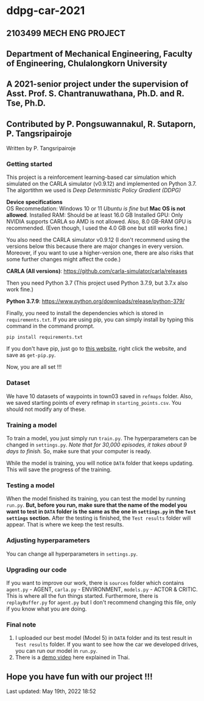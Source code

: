 # ddpg-car-2021
## 2103499 MECH ENG PROJECT
## Department of Mechanical Engineering, Faculty of Engineering, Chulalongkorn University
## A 2021-senior project under the supervision of Asst. Prof. S. Chantranuwathana, Ph.D. and R. Tse, Ph.D.
## Contributed by P. Pongsuwannakul, R. Sutaporn, P. Tangsripairoje

Written by P. Tangsripairoje
### Getting started
This project is a reinforcement learning-based car simulation which simulated on the CARLA simulator (v0.9.12) and implemented on Python 3.7.
The algortithm we used is *Deep Deterministic Policy Gradient (DDPG)*

**Device specifications**  
OS Recommedation: Windows 10 or 11 *Ubuntu is fine* but **Mac OS is not allowed**.
Installed RAM: Should be at least 16.0 GB
Installed GPU: Only NVIDIA supports CARLA so AMD is not allowed. Also, 8.0 GB-RAM GPU is recommended. (Even though, I used the 4.0 GB one but still works fine.)

You also need the CARLA simulator v0.9.12 (I don't recommend using the versions below this because there are major changes in every version. Moreover, if you want to use a higher-version one, there are also risks that some further changes might affect the code.)

**CARLA (All versions)**: https://github.com/carla-simulator/carla/releases

Then you need Python 3.7 (This project used Python 3.7.9, but 3.7.x also work fine.)

**Python 3.7.9**: https://www.python.org/downloads/release/python-379/

Finally, you need to install the dependencies which is stored in `requirements.txt`. 
If you are using pip, you can simply install by typing this command in the command prompt.

```
pip install requirements.txt
```
If you don't have pip, just go to [this website](https://bootstrap.pypa.io/get-pip.py), right click the website, and save as `get-pip.py`.

Now, you are all set !!!

### Dataset
We have 10 datasets of waypoints in town03 saved in `refmaps` folder. Also, we saved starting points of every refmap in `starting_points.csv`. You should not modify any of these.

### Training a model
To train a model, you just simply run `train.py`. The hyperparameters can be changed in `settings.py`. 
*Note that for 30,000 episodes, it takes about 9 days to finish.* So, make sure that your computer is ready.

While the model is training, you will notice `DATA` folder that keeps updating. This will save the progress of the training.

### Testing a model
When the model finished its training, you can test the model by running `run.py`. 
**But, before you run, make sure that the name of the model you want to test in `DATA` folder is the same as the one in `settings.py` in the `Test settings` section.**
After the testing is finished, the `Test results` folder will appear. That is where we keep the test results.

### Adjusting hyperparameters
You can change all hyperparameters in `settings.py`.

### Upgrading our code
If you want to improve our work, there is `sources` folder which contains `agent.py` - AGENT, `carla.py` - ENVIRONMENT, `models.py` - ACTOR & CRITIC. This is where all the fun things started. 
Furthermore, there is `replayBuffer.py` for `agent.py` but I don't recommend changing this file, only if you know what you are doing.

### Final note
1. I uploaded our best model (Model 5) in `DATA` folder and its test result in `Test results` folder. If you want to see how the car we developed drives, you can run our model in `run.py`.
2. There is a [demo video](https://youtu.be/hJAFLDik3_c) here explained in Thai. 

## Hope you have fun with our project !!!
Last updated: May 19th, 2022 18:52
